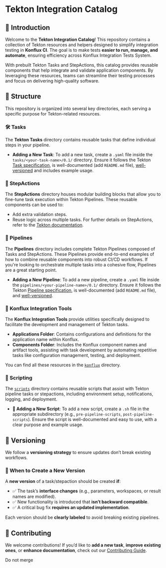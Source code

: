 # Tekton Integration Catalog

## 👋 Introduction

Welcome to the **Tekton Integration Catalog**! This repository contains a collection of Tekton resources and helpers designed to simplify integration testing in **Konflux CI**. The goal is to make tests **easier to run, manage, and automate**, ensuring efficiency across Konflux Integration Tests System.

With prebuilt Tekton Tasks and StepActions, this catalog provides reusable components that help integrate and validate application components. By leveraging these resources, teams can streamline their testing processes and focus on delivering high-quality software.

## 📁 Structure   

This repository is organized into several key directories, each serving a specific purpose for Tekton-related resources.

### 🛠 Tasks

The **Tekton Tasks** directory contains reusable tasks that define individual steps in your pipeline.

- **Adding a New Task**:
   To add a new task, create a `.yaml` file inside the `tasks/<your-task-name>/0.1/` directory. Ensure it follows the Tekton [Task specification](https://tekton.dev/docs/pipelines/tasks/), is well-documented (add `README.md` file), [well-versioned](#-versioning) and includes example usage.

### 🔄 StepActions

The **StepActions** directory houses modular building blocks that allow you to fine-tune task execution within Tekton Pipelines. These reusable components can be used to:

- Add extra validation steps.
- Reuse logic across multiple tasks.
For further details on StepActions, refer to the [Tekton documentation](https://tekton.dev/docs/pipelines/stepactions/).

### 🧩 Pipelines   

The **Pipelines** directory includes complete Tekton Pipelines composed of Tasks and StepActions. These Pipelines provide end-to-end examples of how to combine reusable components into robust CI/CD workflows. If you're looking to orchestrate multiple tasks into a cohesive flow, Pipelines are a great starting point.

- **Adding a New Pipeline**:
   To add a new pipeline, create a `.yaml` file inside the `pipelines/<your-pipeline-name>/0.1/` directory. Ensure it follows the Tekton [Pipeline specification](https://tekton.dev/docs/pipelines/pipelines/), is well-documented (add `README.md` file), and [well-versioned](#-versioning).

### 🧰 Konflux Integration Tools

The **Konflux Integration Tools** provide utilities specifically designed to facilitate the development and management of Tekton tasks.

- **Applications Folder**: Contains configurations and definitions for the application name within Konflux.
- **Components Folder**: Includes the Konflux component names and artifact tools, assisting with task development by automating repetitive tasks like configuration management, testing, and deployment.

You can find all these resources in the [`konflux`](./konflux) directory.

### 📜 Scripting

The [`scripts`](./scripts/) directory contains reusable scripts that assist with Tekton pipeline tasks or stepactions, including environment setup, notifications, logging, and deployment.

- **📌 Adding a New Script**:
  To add a new script, create a `.sh` file in the appropriate subdirectory (e.g., `pre-pipeline-scripts`, `post-pipeline-scripts`). Ensure the script is well-documented and easy to use, with a clear purpose and example usage.

## 🔢 Versioning

We follow a **versioning strategy** to ensure updates don’t break existing workflows.

### 📌 When to Create a New Version

A **new version** of a task/stepaction should be created **if**:

- ✅ The task’s **interface changes** (e.g., parameters, workspaces, or result names are modified).
- ✅ New functionality is introduced that **isn’t backward compatible**.
- ✅ A critical bug fix **requires an updated implementation**.

Each version should be **clearly labeled** to avoid breaking existing pipelines.

## 🤝 Contributing

We welcome contributions! If you’d like to **add a new task**, **improve existing ones**, or **enhance documentation**, check out our [Contributing Guide](./CONTRIBUTING.md).

Do not merge